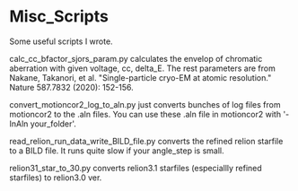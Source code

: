 # Misc_Scripts
Some useful scripts I wrote.

calc_cc_bfactor_sjors_param.py calculates the envelop of chromatic aberration with given voltage, cc, delta_E. The rest parameters are from Nakane, Takanori, et al. "Single-particle cryo-EM at atomic resolution." Nature 587.7832 (2020): 152-156.

convert_motioncor2_log_to_aln.py just converts bunches of log files from motioncor2 to the .aln files. You can use these .aln file in motioncor2 with '-InAln your_folder'.

read_relion_run_data_write_BILD_file.py converts the refined relion starfile to a BILD file. It runs quite slow if your angle_step is small.

relion31_star_to_30.py converts relion3.1 starfiles (especiallly refined starfiles) to relion3.0 ver.
